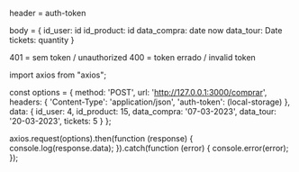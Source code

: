header = auth-token

body = {
    id_user: id
    id_product: id
    data_compra: date now
    data_tour: Date
    tickets: quantity
}

401 = sem token / unauthorized
400 = token errado / invalid token

import axios from "axios";

const options = {
  method: 'POST',
  url: 'http://127.0.0.1:3000/comprar',
  headers: {
    'Content-Type': 'application/json',
    'auth-token': (local-storage)
  },
  data: {
    id_user: 4,
    id_product: 15,
    data_compra: '07-03-2023',
    data_tour: '20-03-2023',
    tickets: 5
  }
};

axios.request(options).then(function (response) {
  console.log(response.data);
}).catch(function (error) {
  console.error(error);
});

